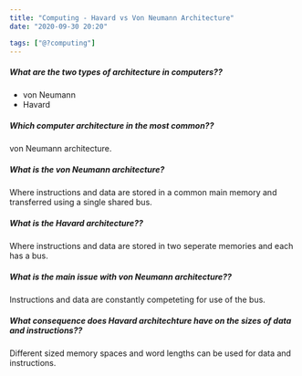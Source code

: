 ```yaml
---
title: "Computing - Havard vs Von Neumann Architecture"
date: "2020-09-30 20:20"

tags: ["@?computing"]
---
```


##### What are the two types of architecture in computers??
* von Neumann
* Havard

##### Which computer architecture in the most common??
von Neumann architecture.

##### What is the von Neumann architecture?
Where instructions and data are stored in a common main memory and transferred using a single shared bus.

##### What is the Havard architecture??
Where instructions and data are stored in two seperate memories and each has a bus.

##### What is the main issue with von Neumann architecture??
Instructions and data are constantly competeting for use of the bus.

##### What consequence does Havard architechture have on the sizes of data and instructions??
Different sized memory spaces and word lengths can be used for data and instructions.
